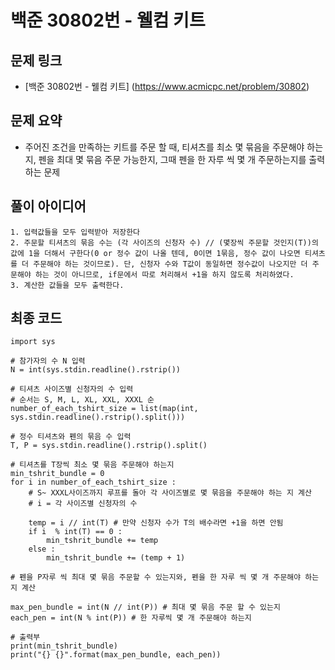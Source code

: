 # 백준 30802번 - 웰컴 키트

## 문제 링크
- [백준 30802번 - 웰컴 키트] (https://www.acmicpc.net/problem/30802)

## 문제 요약
- 주어진 조건을 만족하는 키트를 주문 할 때, 티셔츠를 최소 몇 묶음을 주문해야 하는지, 펜을 최대 몇 묶음 주문 가능한지, 그때 펜을 한 자루 씩 몇 개 주문하는지를 출력하는 문제

## 풀이 아이디어
    1. 입력값들을 모두 입력받아 저장한다
    2. 주문할 티셔츠의 묶음 수는 (각 사이즈의 신청자 수) // (몇장씩 주문할 것인지(T))의 값에 1을 더해서 구한다(0 or 정수 값이 나올 텐데, 0이면 1묶음, 정수 값이 나오면 티셔츠를 더 주문해야 하는 것이므로). 단, 신청자 수와 T값이 동일하면 정수값이 나오지만 더 주문해야 하는 것이 아니므로, if문에서 따로 처리해서 +1을 하지 않도록 처리하였다.
    3. 계산한 값들을 모두 출력한다. 
    
## 최종 코드
    import sys

    # 참가자의 수 N 입력
    N = int(sys.stdin.readline().rstrip())

    # 티셔츠 사이즈별 신청자의 수 입력
    # 순서는 S, M, L, XL, XXL, XXXL 순
    number_of_each_tshirt_size = list(map(int, sys.stdin.readline().rstrip().split()))

    # 정수 티셔츠와 펜의 묶음 수 입력
    T, P = sys.stdin.readline().rstrip().split()

    # 티셔츠를 T장씩 최소 몇 묶음 주문해야 하는지
    min_tshrit_bundle = 0
    for i in number_of_each_tshirt_size :
        # S~ XXXL사이즈까지 루프를 돌아 각 사이즈별로 몇 묶음을 주문해야 하는 지 계산
        # i = 각 사이즈별 신청자의 수
    
        temp = i // int(T) # 만약 신청자 수가 T의 배수라면 +1을 하면 안됨
        if i  % int(T) == 0 :
            min_tshrit_bundle += temp
        else :
            min_tshrit_bundle += (temp + 1)  

    # 펜을 P자루 씩 최대 몇 묶음 주문할 수 있는지와, 펜을 한 자루 씩 몇 개 주문해야 하는 지 계산

    max_pen_bundle = int(N // int(P)) # 최대 몇 묶음 주문 할 수 있는지
    each_pen = int(N % int(P)) # 한 자루씩 몇 개 주문해야 하는지

    # 출력부
    print(min_tshrit_bundle)
    print("{} {}".format(max_pen_bundle, each_pen))

